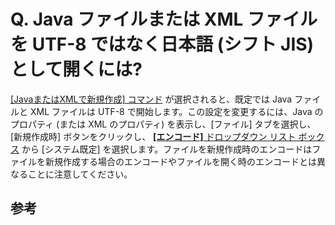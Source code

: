 # Q. Java ファイルまたは XML ファイルを UTF-8 ではなく日本語 (シフト JIS) として開くには?

[\[JavaまたはXMLで新規作成\] コマンド](../../cmd/file/file_new_config) が選択されると、既定では
Java ファイルと XML ファイルは UTF-8 で開始します。この設定を変更するには、Java のプロパティ (または XML のプロパティ)
を表示し、\[ファイル\] タブを選択し、\[新規作成時\] ボタンをクリックし、 [**\[エンコード\]** ドロップダウン リスト ボックス](../../dlg/properties/file/new_details/index) から
\[システム既定\]
を選択します。ファイルを新規作成時のエンコードはファイルを新規作成する場合のエンコードやファイルを開く時のエンコードとは異なることに注意してください。

## 参考